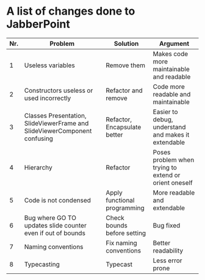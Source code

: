 # A list of changes done to JabberPoint

| Nr. | Problem                                                                   | Solution                     | Argument                                              |
|-----|---------------------------------------------------------------------------|------------------------------|-------------------------------------------------------|
| 1   | Useless variables                                                         | Remove them                  | Makes code more maintainable and readable             |
| 2   | Constructors useless or used incorrectly                                  | Refactor and remove          | Code more readable and maintainable                   |
| 3   | Classes Presentation, SlideViewerFrame and SlideViewerComponent confusing | Refactor, Encapsulate better | Easier to debug, understand and makes it extendable   |
| 4   | Hierarchy                                                                 | Refactor                     | Poses problem when trying to extend or orient oneself |
| 5   | Code is not condensed                                                     | Apply functional programming | More readable and extendable                          |
| 6   | Bug where GO TO updates slide counter even if out of bounds               | Check bounds before setting  | Bug fixed                                             |
| 7   | Naming conventions                                                        | Fix naming conventions       | Better readability                                    |
| 8   | Typecasting                                                               | Typecast                     | Less error prone                                      |
